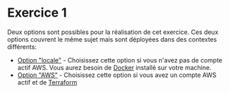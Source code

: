 # Exercice 1

Deux options sont possibles pour la réalisation de cet exercice. Ces deux options couvrent le même sujet mais sont déployées dans des contextes différents:

- [Option "locale"](./docker/) - Choisissez cette option si vous n'avez pas de compte actif AWS. Vous aurez besoin de [Docker](https://www.docker.com/) installé sur votre machine.
- [Option "AWS"](./aws/) - Choisissez cette option si vous avez un compte AWS actif et de [Terraform](https://www.terraform.io/)
